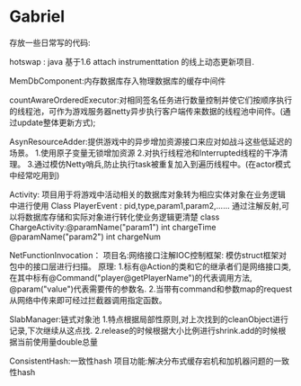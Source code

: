 ﻿# Gabriel
存放一些日常写的代码:

hotswap : java 基于1.6 attach instrumenttation 的线上动态更新项目.

MemDbComponent:内存数据库存入物理数据库的缓存中间件

countAwareOrderedExecutor:对相同签名任务进行数量控制并使它们按顺序执行的线程池，可作为游戏服务器netty异步执行客户端传来数据的线程池中间件。(通过update整体更新方式);


AsynResourceAdder:提供游戏中的异步增加资源接口来应对如战斗这些低延迟的场景。
1.使用原子变量无锁增加资源
2.对执行线程池和Interrupted线程的干净清理。
3.通过模仿Netty哨兵,防止执行task被重复加入到遍历线程中。(在actor模式中经常吃用到)

Activity: 项目用于将游戏中活动相关的数据库对象转为相应实体对象在业务逻辑中进行使用
Class PlayerEvent : pid,type,param1,param2,......
通过注解反射,可以将数据库存储和实际对象进行转化使业务逻辑更清楚
class ChargeActivity:@paramName("param1") int chargeTime @paramName("param2") int chargeNum

NetFunctionInvocation：
项目名:网络接口注解IOC控制框架:
模仿struct框架对包中的接口层进行扫描。
原理:
1.标有@Action的类和它的继承者们是网络接口类,在其中标有@Command("player@getPlayerName")的代表调用方法,
@param("value")代表需要传的参数名.
2.当带有command和参数map的request从网络中传来即可经过拦截器调用指定函数。

SlabManager:链式对象池
1.特点根据局部性原则,对上次找到的cleanObject进行记录,下次继续从这点找.
2.release的时候根据大小比例进行shrink.add的时候根据当前使用量double总量

ConsistentHash:一致性hash
项目功能:解决分布式缓存宕机和加机器问题的一致性hash





